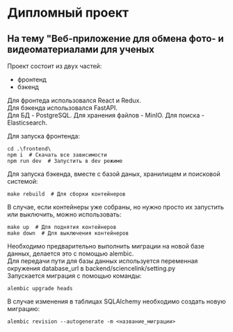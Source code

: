 # Дипломный проект
## На тему "Веб-приложение для обмена фото- и видеоматериалами для ученых

Проект состоит из двух частей:
- фронтенд
- бэкенд

Для фронтеда использовался React и Redux.  
Для бэкенда использовался FastAPI.  
Для БД - PostgreSQL.
Для хранения файлов - MinIO.
Для поиска - Elasticsearch.

Для запуска фронтенда:
```
cd .\frontend\
npm i  # Скачать все зависимости
npm run dev  # Запустить в dev режиме
```
Для запуска бэкенда, вместе с базой даных, хранилищем и поисковой системой:
```
make rebuild  # Для сборки контейнеров
```
В случае, если контейнеры уже собраны, но нужно просто их запустить или выключить, можно использовать:
```
make up  # Для поднятия контейнеров
make down  # Для выключения контейнеров
```

Необходимо предварительно выполнить миграции на новой базе данных, делается это с помощью alembic.  
Для передачи пути для базы данных используется переменная окружения database_url в backend/sciencelink/setting.py  
Запускается миграция с помощью команды:
```
alembic upgrade heads
```
В случае изменения в таблицах SQLAlchemy необходимо создать новую миграцию:
```
alembic revision --autogenerate -m <название_миграции> 
```